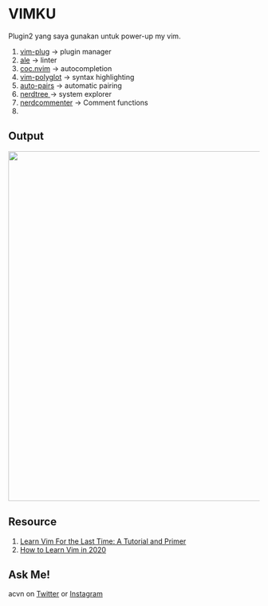 # VIMKU

Plugin2 yang saya gunakan untuk power-up my vim.
1. [vim-plug](https://github.com/junegunn/vim-plug) -> plugin manager
2. [ale](https://github.com/dense-analysis/ale) -> linter
3. [coc.nvim](https://github.com/neoclide/coc.nvim) -> autocompletion
4. [vim-polyglot](https://github.com/sheerun/vim-polyglot) -> syntax highlighting
5. [auto-pairs](https://github.com/jiangmiao/auto-pairs) -> automatic pairing
6. [nerdtree ](https://github.com/preservim/nerdtree) -> system explorer
7. [nerdcommenter](https://github.com/preservim/nerdcommenter) -> Comment functions
8. 
## Output
<img src="https://user-images.githubusercontent.com/52058660/130341075-a2bde70e-b092-4200-9bff-8cf64c90f366.png" width="700">

## Resource
1. [Learn Vim For the Last Time: A Tutorial and Primer](https://danielmiessler.com/study/vim/)
2. [How to Learn Vim in 2020 ](https://dev.to/iggredible/learning-vim-in-2020-1mma)

## Ask Me!
acvn on [Twitter](https://twitter.com/aldi__satria) or [Instagram](https://www.instagram.com/aldi___satria/)
